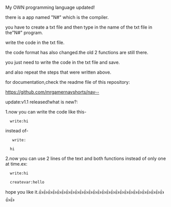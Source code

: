 My OWN programming language updated!

there is a app named "N#" which is the compiler.

you have to create a txt file and then type in the name of the txt file in the"N#" program.

write the code in the txt file.

the code format has also changed.the old 2 functions are still there.

you just need to write the code in the txt file and save.

and also repeat the steps that were written above.

for documentation,check the readme file of this repository:

https://github.com/mrgamernavshorts/nav--

update:v1.1 released!what is new?:

1.now you can write the code like this-
      
      write:hi
        
instead of-
      
       write:
        
      hi
        
2.now you can use 2 lines of the text and both functions instead of only one at time.ex:
      
      write:hi
        
      createvar:hello

hope you like it.👍👍👍👍👍👍👍👍👍👍👍👍👍👍👍👍👍👍👍👍👍👍👍👍👍👍👍👍👍👍
